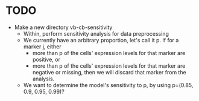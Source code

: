# TODO

- Make a new directory vb-cb-sensitivity
    - Within, perform sensitivity analysis for data preprocessing
    - We currently have an arbitrary proportion, let's call it p. If for a
      marker j, either
        - more than p of the cells' expression levels for that marker are
          positive, or
        - more than p of the cells' expression levels for that marker are
          negative or missing, then we will discard that marker from the
          analysis.
    - We want to determine the model's sensitivity to p, by using
      p=(0.85, 0.9, 0.95, 0.99)?
